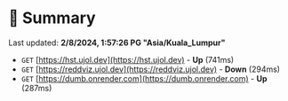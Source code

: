 # 📖 Summary
Last updated: **2/8/2024, 1:57:26 PG "Asia/Kuala_Lumpur"**

- `GET` [https://hst.ujol.dev](https://hst.ujol.dev) - **Up** (741ms)
- `GET` [https://reddviz.ujol.dev](https://reddviz.ujol.dev) - **Down** (294ms)
- `GET` [https://dumb.onrender.com](https://dumb.onrender.com) - **Up** (287ms)
